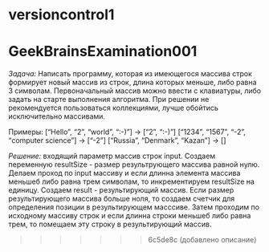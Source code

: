 # versioncontrol1
# GeekBrainsExamination001
*Задача:* Написать программу, которая из имеющегося массива строк формирует новый массив из строк, длина которых меньше, либо равна 3 символам. Первоначальный массив можно ввести с клавиатуры, либо задать на старте выполнения алгоритма. При решении не рекомендуется пользоваться коллекциями, лучше обойтись исключительно массивами.

Примеры:
[“Hello”, “2”, “world”, “:-)”] → [“2”, “:-)”]
[“1234”, “1567”, “-2”, “computer science”] → [“-2”]
[“Russia”, “Denmark”, “Kazan”] → []

*Решение:* входящий параметр массив строк input. Создаем переменную resultSize - размер результрующего массива равной нулю. Делаем проход по input массиву и если длинна элемента массива меньшеб либо равна трем символам, то инкрементируем resultSize на единицу. Создаем result - результирующий массив. Если размер результирующего массива больше ноля, то создаем счетчик для определения позиции в результирующем масссиве. Затем проходим по исходному массиву строк и если длинна строки меньшеб либо равна трем, то помещаем эту строку в результирующий массив. 
>>>>>>> 6c5de8c (добавлено описание)
